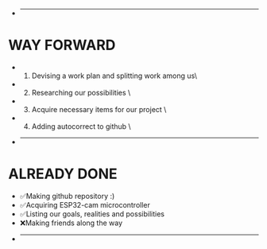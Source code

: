 * -------------------------------------------------------------------
# <h1>WAY FORWARD</h1>	
* 1. Devising a work plan and splitting work among us\
* 2. Researching our possibilities \
* 3. Acquire necessary items for our project \
* 4. Adding autocorrect to github \
* ------------------------------------------------------------------
# <h1>ALREADY DONE</h1>
* ✅Making github repository :)
* ✅Acquiring ESP32-cam microcontroller
* ✅Listing our goals, realities and possibilities
* ❌Making friends along the way
* ------------------------------------------------------------------
